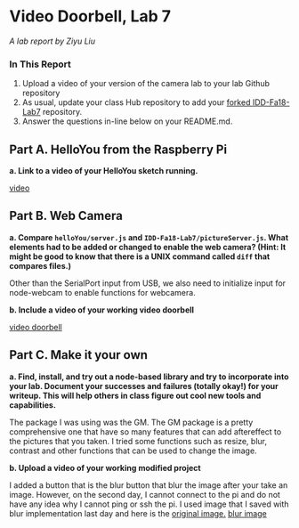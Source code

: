 # Video Doorbell, Lab 7

*A lab report by Ziyu Liu*

### In This Report

1. Upload a video of your version of the camera lab to your lab Github repository
1. As usual, update your class Hub repository to add your [forked IDD-Fa18-Lab7](/FAR-Lab/IDD-Fa18-Lab7) repository.
1. Answer the questions in-line below on your README.md.

## Part A. HelloYou from the Raspberry Pi

**a. Link to a video of your HelloYou sketch running.**

[video](https://youtu.be/3OFHXAw95xA)

## Part B. Web Camera

**a. Compare `helloYou/server.js` and `IDD-Fa18-Lab7/pictureServer.js`. What elements had to be added or changed to enable the web camera? (Hint: It might be good to know that there is a UNIX command called `diff` that compares files.)**

Other than the SerialPort input from USB, we also need to initialize input for node-webcam to enable functions for webcamera.

**b. Include a video of your working video doorbell**

[video doorbell](https://youtu.be/cMnmYMs_4Rs)

## Part C. Make it your own

**a. Find, install, and try out a node-based library and try to incorporate into your lab. Document your successes and failures (totally okay!) for your writeup. This will help others in class figure out cool new tools and capabilities.**

The package I was using was the GM. The GM package is a pretty comprehensive one that have so many features that can add aftereffect to the pictures that you taken. I tried some functions such as resize, blur, contrast and other functions that can be used to change the image.

**b. Upload a video of your working modified project**

I added a button that is the blur button that blur the image after your take an image. However, on the second day, I cannot connect to the pi and do not have any idea why I cannot ping or ssh the pi. I used image that I saved with blur implementation last day and here is the [original image.](https://github.com/dlydb/IDD-Fa19-Lab7/blob/master/test_picture.jpg) [blur image](https://github.com/dlydb/IDD-Fa19-Lab7/blob/master/blur.jpg)
